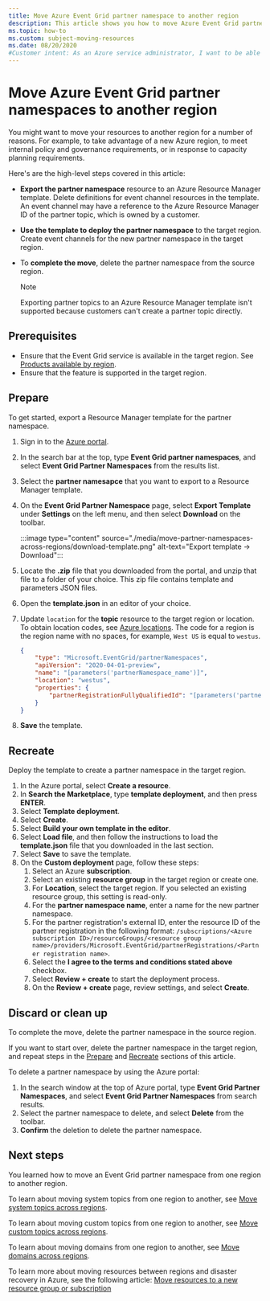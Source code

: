 ```yaml
---
title: Move Azure Event Grid partner namespace to another region
description: This article shows you how to move Azure Event Grid partner namespaces from one region to another region.  
ms.topic: how-to
ms.custom: subject-moving-resources
ms.date: 08/20/2020
#Customer intent: As an Azure service administrator, I want to be able to move an Azure Event Grid partner namespace from one region to another region to have it closer to customers. 
---
```


# Move Azure Event Grid partner namespaces to another region
You might want to move your resources to another region for a number of reasons. For example, to take advantage of a new Azure region, to meet internal policy and governance requirements, or in response to capacity planning requirements. 

Here's are the high-level steps covered in this article: 

- **Export the partner namespace** resource to an Azure Resource Manager template. Delete definitions for event channel resources in the template. An event channel may have a reference to the Azure Resource Manager ID of the partner topic, which is owned by a customer.
- **Use the template to deploy the partner namespace** to the target region. Create event channels for the new partner namespace in the target region. 
- To **complete the move**, delete the partner namespace from the source region. 

    > [!NOTE]
    > Exporting partner topics to an Azure Resource Manager template isn't supported because customers can't create a partner topic directly. 

## Prerequisites
- Ensure that the Event Grid service is available in the target region. See [Products available by region](https://azure.microsoft.com/global-infrastructure/services/?products=event-grid&regions=all).
- Ensure that the feature is supported in the target region.

## Prepare
To get started, export a Resource Manager template for the partner namespace. 

1. Sign in to the [Azure portal](https://portal.azure.com).
2. In the search bar at the top, type **Event Grid partner namespaces**, and select **Event Grid Partner Namespaces** from the results list. 
3. Select the **partner namesapce** that you want to export to a Resource Manager template. 
4. On the **Event Grid Partner Namespace** page, select **Export Template** under **Settings** on the left menu, and then select **Download** on the toolbar. 

    :::image type="content" source="./media/move-partner-namespaces-across-regions/download-template.png" alt-text="Export template -> Download":::   
5. Locate the **.zip** file that you downloaded from the portal, and unzip that file to a folder of your choice. This zip file contains template and parameters JSON files. 
1. Open the **template.json** in an editor of your choice. 
8. Update `location` for the **topic** resource to the target region or location. To obtain location codes, see [Azure locations](https://azure.microsoft.com/global-infrastructure/locations/). The code for a region is the region name with no spaces, for example, `West US` is equal to `westus`.

    ```json
    {
        "type": "Microsoft.EventGrid/partnerNamespaces",
        "apiVersion": "2020-04-01-preview",
        "name": "[parameters('partnerNamespace_name')]",
        "location": "westus",
        "properties": {
            "partnerRegistrationFullyQualifiedId": "[parameters('partnerRegistrations_ContosoCorpAccount1_externalid')]"
        }
    }
    ``` 
1. **Save** the template. 

## Recreate 
Deploy the template to create a partner namespace in the target region. 

1. In the Azure portal, select **Create a resource**.
2. In **Search the Marketplace**, type **template deployment**, and then press **ENTER**.
3. Select **Template deployment**.
4. Select **Create**.
5. Select **Build your own template in the editor**.
6. Select **Load file**, and then follow the instructions to load the **template.json** file that you downloaded in the last section.
7. Select **Save** to save the template. 
8. On the **Custom deployment** page, follow these steps: 
    1. Select an Azure **subscription**. 
    1. Select an existing **resource group** in the target region or create one. 
    1. For **Location**, select the target region. If you selected an existing resource group, this setting is read-only. 
    1. For the **partner namespace name**, enter a name for the new partner namespace. 
    1. For the partner registration's external ID, enter the resource ID of the partner registration in the following format: `/subscriptions/<Azure subscription ID>/resourceGroups/<resource group name>/providers/Microsoft.EventGrid/partnerRegistrations/<Partner registration name>`.
    1. Select the **I agree to the terms and conditions stated above** checkbox.     
    1. Select **Review + create** to start the deployment process. 
    1. On the **Review + create** page, review settings, and select **Create**. 

## Discard or clean up
To complete the move, delete the partner namespace in the source region.  

If you want to start over, delete the partner namespace in the target region, and repeat steps in the [Prepare](#prepare) and [Recreate](#recreate) sections of this article.

To delete a partner namespace by using the Azure portal:

1. In the search window at the top of Azure portal, type **Event Grid Partner Namespaces**, and select **Event Grid Partner Namespaces** from search results. 
2. Select the partner namespace to delete, and select **Delete** from the toolbar. 
3. **Confirm** the deletion to delete the partner namespace. 

## Next steps
You learned how to move an Event Grid partner namespace from one region to another region. 

To learn about moving system topics from one region to another, see [Move system topics across regions](move-system-topics-across-regions.md). 

To learn about moving custom topics from one region to another, see [Move custom topics across regions](move-custom-topics-across-regions.md). 

To learn about moving domains from one region to another, see [Move domains across regions](move-domains-across-regions.md). 

To learn more about moving resources between regions and disaster recovery in Azure, see the following article: [Move resources to a new resource group or subscription](../azure-resource-manager/management/move-resource-group-and-subscription.md)